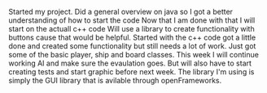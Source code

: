 Started my project.
Did a general overview on java so I got a better understanding of how to start the code
Now that I am done with that I will start on the actuall c++ code
Will use a library to create functionality with buttons cause that would be helpful.
Started with the c++ code got a little done and created some functionality but still needs a lot of work. Just got some of the basic player, ship and board classes. This week I will continue working AI and make sure the evaulation goes. But will also have to start creating tests and start graphic before next week.
The library I'm using is simply the GUI library that is avilable through openFrameworks.
